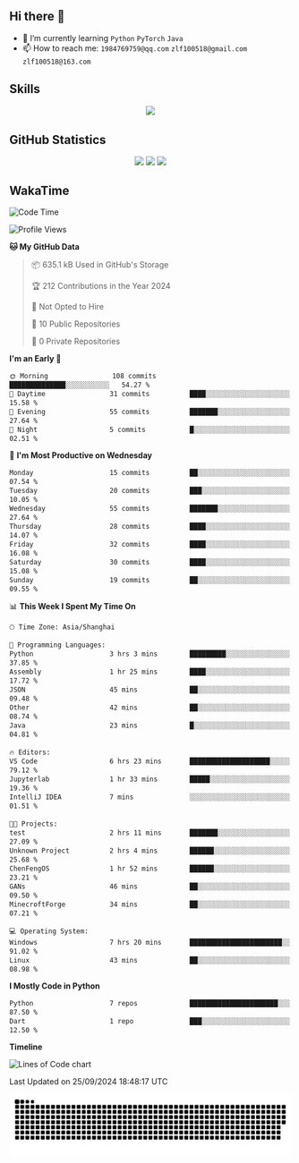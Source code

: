 ## Hi there 👋

- 🌱 I’m currently learning `Python` `PyTorch` `Java`
- 📫 How to reach me: `1984769759@qq.com` `zlf100518@gmail.com` `zlf100518@163.com`

## Skills
<div align="center"> <img src="https://skillicons.dev/icons?i=python,linux,git,github,html,css,js" /> </div>

## GitHub Statistics

<div align="center">
  <img src="https://github-readme-stats.vercel.app/api?username=mrcchenfeng&show_icons=true&theme=tokyonight" />
  <img src="https://github-readme-stats.vercel.app/api/top-langs/?username=mrcchenfeng&show_icons=true&theme=tokyonight" />
  <img src="https://github-readme-activity-graph.vercel.app/graph?username=mrcchenfeng&theme=xcode" />
</div>

## WakaTime

<!--START_SECTION:waka-->
![Code Time](http://img.shields.io/badge/Code%20Time-109%20hrs%207%20mins-blue)

![Profile Views](http://img.shields.io/badge/Profile%20Views-3-blue)

**🐱 My GitHub Data** 

> 📦 635.1 kB Used in GitHub's Storage 
 > 
> 🏆 212 Contributions in the Year 2024
 > 
> 🚫 Not Opted to Hire
 > 
> 📜 10 Public Repositories 
 > 
> 🔑 0 Private Repositories 
 > 
**I'm an Early 🐤** 

```text
🌞 Morning                108 commits         ██████████████░░░░░░░░░░░   54.27 % 
🌆 Daytime                31 commits          ████░░░░░░░░░░░░░░░░░░░░░   15.58 % 
🌃 Evening                55 commits          ███████░░░░░░░░░░░░░░░░░░   27.64 % 
🌙 Night                  5 commits           █░░░░░░░░░░░░░░░░░░░░░░░░   02.51 % 
```
📅 **I'm Most Productive on Wednesday** 

```text
Monday                   15 commits          ██░░░░░░░░░░░░░░░░░░░░░░░   07.54 % 
Tuesday                  20 commits          ███░░░░░░░░░░░░░░░░░░░░░░   10.05 % 
Wednesday                55 commits          ███████░░░░░░░░░░░░░░░░░░   27.64 % 
Thursday                 28 commits          ████░░░░░░░░░░░░░░░░░░░░░   14.07 % 
Friday                   32 commits          ████░░░░░░░░░░░░░░░░░░░░░   16.08 % 
Saturday                 30 commits          ████░░░░░░░░░░░░░░░░░░░░░   15.08 % 
Sunday                   19 commits          ██░░░░░░░░░░░░░░░░░░░░░░░   09.55 % 
```


📊 **This Week I Spent My Time On** 

```text
🕑︎ Time Zone: Asia/Shanghai

💬 Programming Languages: 
Python                   3 hrs 3 mins        █████████░░░░░░░░░░░░░░░░   37.85 % 
Assembly                 1 hr 25 mins        ████░░░░░░░░░░░░░░░░░░░░░   17.72 % 
JSON                     45 mins             ██░░░░░░░░░░░░░░░░░░░░░░░   09.48 % 
Other                    42 mins             ██░░░░░░░░░░░░░░░░░░░░░░░   08.74 % 
Java                     23 mins             █░░░░░░░░░░░░░░░░░░░░░░░░   04.81 % 

🔥 Editors: 
VS Code                  6 hrs 23 mins       ████████████████████░░░░░   79.12 % 
Jupyterlab               1 hr 33 mins        █████░░░░░░░░░░░░░░░░░░░░   19.36 % 
IntelliJ IDEA            7 mins              ░░░░░░░░░░░░░░░░░░░░░░░░░   01.51 % 

🐱‍💻 Projects: 
test                     2 hrs 11 mins       ███████░░░░░░░░░░░░░░░░░░   27.09 % 
Unknown Project          2 hrs 4 mins        ██████░░░░░░░░░░░░░░░░░░░   25.68 % 
ChenFengOS               1 hr 52 mins        ██████░░░░░░░░░░░░░░░░░░░   23.21 % 
GANs                     46 mins             ██░░░░░░░░░░░░░░░░░░░░░░░   09.50 % 
MinecroftForge           34 mins             ██░░░░░░░░░░░░░░░░░░░░░░░   07.21 % 

💻 Operating System: 
Windows                  7 hrs 20 mins       ███████████████████████░░   91.02 % 
Linux                    43 mins             ██░░░░░░░░░░░░░░░░░░░░░░░   08.98 % 
```

**I Mostly Code in Python** 

```text
Python                   7 repos             ██████████████████████░░░   87.50 % 
Dart                     1 repo              ███░░░░░░░░░░░░░░░░░░░░░░   12.50 % 
```



**Timeline**

![Lines of Code chart](https://raw.githubusercontent.com/mrcchenfeng/mrcchenfeng/main/assets/bar_graph.png)


 Last Updated on 25/09/2024 18:48:17 UTC
<!--END_SECTION:waka-->

<div align="center"><img src="./assets/github-snake-dark.svg" /></div>
